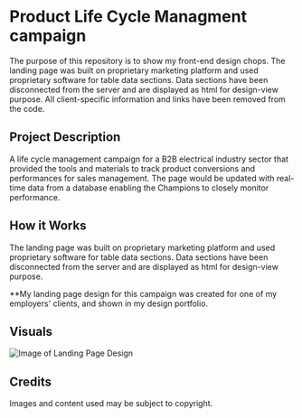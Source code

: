 # Product Life Cycle Managment campaign

The purpose of this repository is to show my front-end design chops. The landing page was built on proprietary marketing platform and used proprietary software for table data sections. Data sections have been disconnected from the server and are displayed as html for design-view purpose. All client-specific information and links have been removed from the code.

## Project Description
A life cycle management campaign for a B2B electrical industry sector that provided the tools and materials to track product conversions and performances for sales management. The page would be updated with real-time data from a database enabling the Champions to closely monitor performance. 

## How it Works
The landing page was built on proprietary marketing platform and used proprietary software for table data sections. Data sections have been disconnected from the server and are displayed as html for design-view purpose. 

**My landing page design for this campaign was created for one of my employers' clients, and shown in my design portfolio. 

## Visuals
![Image of Landing Page Design](https://vicstarcreative.files.wordpress.com/2020/07/lcm-dashboard-2.jpg) 

## Credits
Images and content used may be subject to copyright. 
